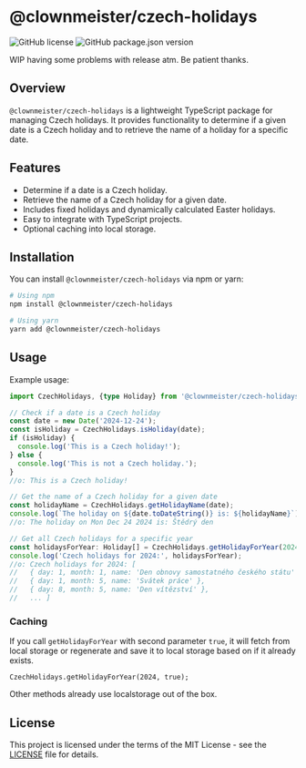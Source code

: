 # @clownmeister/czech-holidays

![GitHub license](https://img.shields.io/github/license/clownmeister/czech-holidays?style=flat-square)
![GitHub package.json version](https://img.shields.io/github/package-json/v/clownmeister/czech-holidays?style=flat-square)

WIP having some problems with release atm. Be patient thanks.

## Overview

`@clownmeister/czech-holidays` is a lightweight TypeScript package for managing Czech holidays. It provides functionality to determine if a given date is a Czech holiday and to retrieve the name of a holiday for a specific date.

## Features

- Determine if a date is a Czech holiday.
- Retrieve the name of a Czech holiday for a given date.
- Includes fixed holidays and dynamically calculated Easter holidays.
- Easy to integrate with TypeScript projects.
- Optional caching into local storage.

## Installation

You can install `@clownmeister/czech-holidays` via npm or yarn:

```bash
# Using npm
npm install @clownmeister/czech-holidays

# Using yarn
yarn add @clownmeister/czech-holidays
```

## Usage

Example usage:

```typescript
import CzechHolidays, {type Holiday} from '@clownmeister/czech-holidays';

// Check if a date is a Czech holiday
const date = new Date('2024-12-24');
const isHoliday = CzechHolidays.isHoliday(date);
if (isHoliday) {
  console.log('This is a Czech holiday!');
} else {
  console.log('This is not a Czech holiday.');
}
//o: This is a Czech holiday!

// Get the name of a Czech holiday for a given date
const holidayName = CzechHolidays.getHolidayName(date);
console.log(`The holiday on ${date.toDateString()} is: ${holidayName}`);
//o: The holiday on Mon Dec 24 2024 is: Štědrý den

// Get all Czech holidays for a specific year
const holidaysForYear: Holiday[] = CzechHolidays.getHolidayForYear(2024);
console.log('Czech holidays for 2024:', holidaysForYear);
//o: Czech holidays for 2024: [
//   { day: 1, month: 1, name: 'Den obnovy samostatného českého státu' },
//   { day: 1, month: 5, name: 'Svátek práce' },
//   { day: 8, month: 5, name: 'Den vítězství' },
//   ... ]
```

### Caching

If you call `getHolidayForYear` with second parameter `true`, 
it will fetch from local storage or regenerate 
and save it to local storage based on if it already exists.

`CzechHolidays.getHolidayForYear(2024, true);`

Other methods already use localstorage out of the box.

## License
This project is licensed under the terms of the MIT License - see the [LICENSE](./LICENSE.md) file for details.